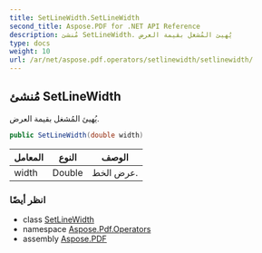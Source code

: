 ```yaml
---
title: SetLineWidth.SetLineWidth
second_title: Aspose.PDF for .NET API Reference
description: مُنشئ SetLineWidth. يُهيئ المُشغل بقيمة العرض
type: docs
weight: 10
url: /ar/net/aspose.pdf.operators/setlinewidth/setlinewidth/
---
```

## مُنشئ SetLineWidth

يُهيئ المُشغل بقيمة العرض.

```csharp
public SetLineWidth(double width)
```

| المعامل | النوع | الوصف |
| --- | --- | --- |
| width | Double | عرض الخط. |

### انظر أيضًا

* class [SetLineWidth](../)
* namespace [Aspose.Pdf.Operators](../../../aspose.pdf.operators/)
* assembly [Aspose.PDF](../../../)